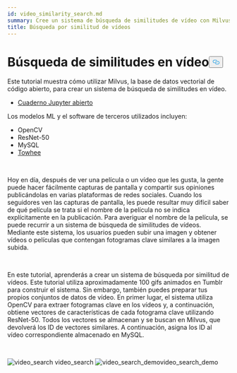 ```yaml
---
id: video_similarity_search.md
summary: Cree un sistema de búsqueda de similitudes de vídeo con Milvus.
title: Búsqueda por similitud de vídeos
---
```

<h1 id="Video-Similarity-Search" class="common-anchor-header">Búsqueda de similitudes en vídeo<button data-href="#Video-Similarity-Search" class="anchor-icon" translate="no">
      <svg translate="no"
        aria-hidden="true"
        focusable="false"
        height="20"
        version="1.1"
        viewBox="0 0 16 16"
        width="16"
      >
        <path
          fill="#0092E4"
          fill-rule="evenodd"
          d="M4 9h1v1H4c-1.5 0-3-1.69-3-3.5S2.55 3 4 3h4c1.45 0 3 1.69 3 3.5 0 1.41-.91 2.72-2 3.25V8.59c.58-.45 1-1.27 1-2.09C10 5.22 8.98 4 8 4H4c-.98 0-2 1.22-2 2.5S3 9 4 9zm9-3h-1v1h1c1 0 2 1.22 2 2.5S13.98 12 13 12H9c-.98 0-2-1.22-2-2.5 0-.83.42-1.64 1-2.09V6.25c-1.09.53-2 1.84-2 3.25C6 11.31 7.55 13 9 13h4c1.45 0 3-1.69 3-3.5S14.5 6 13 6z"
        ></path>
      </svg>
    </button></h1><p>Este tutorial muestra cómo utilizar Milvus, la base de datos vectorial de código abierto, para crear un sistema de búsqueda de similitudes en vídeo.</p>
<ul>
<li><a href="https://github.com/towhee-io/examples/tree/main/video/reverse_video_search">Cuaderno Jupyter abierto</a></li>
</ul>
<p>Los modelos ML y el software de terceros utilizados incluyen:</p>
<ul>
<li>OpenCV</li>
<li>ResNet-50</li>
<li>MySQL</li>
<li><a href="https://towhee.io/">Towhee</a></li>
</ul>
<p><br/></p>
<p>Hoy en día, después de ver una película o un vídeo que les gusta, la gente puede hacer fácilmente capturas de pantalla y compartir sus opiniones publicándolas en varias plataformas de redes sociales. Cuando los seguidores ven las capturas de pantalla, les puede resultar muy difícil saber de qué película se trata si el nombre de la película no se indica explícitamente en la publicación. Para averiguar el nombre de la película, se puede recurrir a un sistema de búsqueda de similitudes de vídeos. Mediante este sistema, los usuarios pueden subir una imagen y obtener vídeos o películas que contengan fotogramas clave similares a la imagen subida.</p>
<p><br/></p>
<p>En este tutorial, aprenderás a crear un sistema de búsqueda por similitud de vídeos. Este tutorial utiliza aproximadamente 100 gifs animados en Tumblr para construir el sistema. Sin embargo, también puedes preparar tus propios conjuntos de datos de vídeo. En primer lugar, el sistema utiliza OpenCV para extraer fotogramas clave en los vídeos y, a continuación, obtiene vectores de características de cada fotograma clave utilizando ResNet-50. Todos los vectores se almacenan y se buscan en Milvus, que devolverá los ID de vectores similares. A continuación, asigna los ID al vídeo correspondiente almacenado en MySQL.</p>
<p><br/></p>
<p>
  
   <span class="img-wrapper"> <img translate="no" src="/docs/v2.4.x/assets/video_search.png" alt="video_search" class="doc-image" id="video_search" />
   </span> <span class="img-wrapper"> <span>video_search</span> <img translate="no" src="/docs/v2.4.x/assets/video_search_demo.gif" alt="video_search_demo" class="doc-image" id="video_search_demo" /><span>video_search_demo</span> </span></p>
